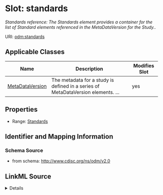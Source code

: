 # Slot: standards


_Standards reference: The Standards element provides a container for the list of Standard elements referenced in the MetaDataVersion for the Study.._



URI: [odm:standards](http://www.cdisc.org/ns/odm/v2.0/standards)



<!-- no inheritance hierarchy -->




## Applicable Classes

| Name | Description | Modifies Slot |
| --- | --- | --- |
[MetaDataVersion](MetaDataVersion.md) | The metadata for a study is defined in a series of MetaDataVersion elements. ... |  yes  |







## Properties

* Range: [Standards](Standards.md)





## Identifier and Mapping Information







### Schema Source


* from schema: http://www.cdisc.org/ns/odm/v2.0




## LinkML Source

<details>
```yaml
name: standards
description: 'Standards reference: The Standards element provides a container for
  the list of Standard elements referenced in the MetaDataVersion for the Study..'
from_schema: http://www.cdisc.org/ns/odm/v2.0
rank: 1000
identifier: false
alias: standards
domain_of:
- MetaDataVersion
range: Standards

```
</details>